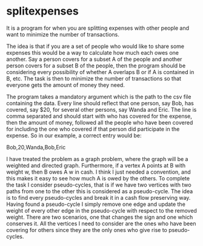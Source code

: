 # splitexpenses
It is a program for when you are splitting expenses with other people and want to minimize the number of transactions.

The idea is that if you are a set of people who would like to share some expenses this would be a way to calculate how much each owes one another.
Say a person covers for a subset A of the people and another person covers for a subset B of the people, then the program should be considering every possibility of whether A overlaps B or if A is contained in B, etc.
The task is then to minimize the number of transactions so that everyone gets the amount of money they need.

The program takes a mandatory argument which is the path to the csv file containing the data. Every line should reflect that one person, say Bob, has covered, say $20, for several other persons, say Wanda and Eric. The line is comma separated and should start with who has covered for the expense, then the amount of money, followed all the people who have been covered for including the one who covered if that person did participate in the expense. So in our example, a correct entry would be:

Bob,20,Wanda,Bob,Eric

I have treated the problem as a graph problem, where the graph will be a weighted and directed graph. Furthermore, if a vertex A points at B with weight w, then B owes A w in cash. I think I just needed a convention, and this makes it easy to see how much A is owed by the others.
To complete the task I consider pseudo-cycles, that is if we have two vertices with two paths from one to the other this is considered as a pseudo-cycle. The idea is to find every pseudo-cycles and break it in a cash flow preserving way.
Having found a pseudo-cycle I simply remove one edge and update the weight of every other edge in the pseudo-cycle with respect to the removed weight. There are two scenarios, one that changes the sign and one which conserves it.
All the vertices I need to consider are the ones who have been covering for others since they are the only ones who give rise to pseudo-cycles.
